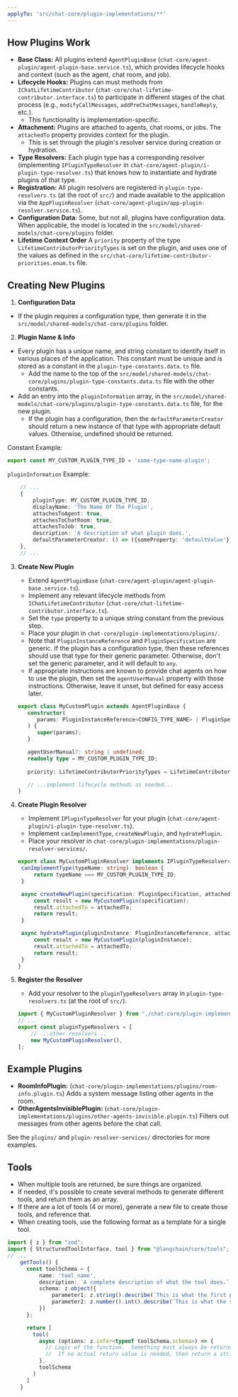 ```yaml
---
applyTo: 'src/chat-core/plugin-implementations/**'
---
```


## How Plugins Work

- **Base Class:** All plugins extend `AgentPluginBase` (`chat-core/agent-plugin/agent-plugin-base.service.ts`), which provides lifecycle hooks and context (such as the agent, chat room, and job).
- **Lifecycle Hooks:** Plugins can must  methods from `IChatLifetimeContributor` (`chat-core/chat-lifetime-contributor.interface.ts`) to participate in different stages of the chat process (e.g., `modifyCallMessages`, `addPreChatMessages`, `handleReply`, etc.).
  - This functionality is implementation-specific.
- **Attachment:** Plugins are attached to agents, chat rooms, or jobs. The `attachedTo` property provides context for the plugin.
  - This is set through the plugin's resolver service during creation or hydration.
- **Type Resolvers:** Each plugin type has a corresponding resolver (implementing `IPluginTypeResolver` in `chat-core/agent-plugin/i-plugin-type-resolver.ts`) that knows how to instantiate and hydrate plugins of that type.
- **Registration:** All plugin resolvers are registered in `plugin-type-resolvers.ts` (at the root of `src/`) and made available to the application via the `AppPluginResolver` (`chat-core/agent-plugin/app-plugin-resolver.service.ts`).
- **Configuration Data**: Some, but not all, plugins have configuration data.  When applicable, the model is located in the `src/model/shared-models/chat-core/plugins` folder.
- **Lifetime Context Order** A `priority` property of the type `LifetimeContributorPriorityTypes` is set on the plugin, and uses one of the values as defined in the `src/chat-core/lifetime-contributor-priorities.enum.ts` file.


## Creating New Plugins

1. **Configuration Data**
  - If the plugin requires a configuration type, then generate it in the `src/model/shared-models/chat-core/plugins` folder.

2.  **Plugin Name & Info**
  - Every plugin has a unique name, and string constant to identify itself in various places of the application.  This constant must be unique and is stored as a constant in the `plugin-type-constants.data.ts` file.
    - Add the name to the top of the `src/model/shared-models/chat-core/plugins/plugin-type-constants.data.ts` file with the other constants.
  - Add an entry into the `pluginInformation` array, in the `src/model/shared-models/chat-core/plugins/plugin-type-constants.data.ts` file, for the new plugin.
    - If the plugin has a configuration, then the `defaultParameterCreator` should return a new instance of that type with appropriate default values.  Otherwise, undefined should be returned.

Constant Example:
```typescript
export const MY_CUSTOM_PLUGIN_TYPE_ID = 'some-type-name-plugin';
```

`pluginInformation` Example:
```typescript
    // ...
    {
        pluginType: MY_CUSTOM_PLUGIN_TYPE_ID,
        displayName: 'The Name Of The Plugin',
        attachesToAgent: true,
        attachesToChatRoom: true,
        attachesToJob: true,
        description: 'A description of what plugin does.',
        defaultParameterCreator: () => ({someProperty: 'defaultValue'})
    },
    // ...
```

3. **Create New Plugin**
   - Extend `AgentPluginBase` (`chat-core/agent-plugin/agent-plugin-base.service.ts`).
   - Implement any relevant lifecycle methods from `IChatLifetimeContributor` (`chat-core/chat-lifetime-contributor.interface.ts`).
   - Set the `type` property to a unique string constant from the previous step.
   - Place your plugin in `chat-core/plugin-implementations/plugins/`.
   - Note that `PluginInstanceReference` and `PluginSpecification` are generic.  If the plugin has a configuration type, then these references should use that type for their generic parameter.  Otherwise, don't set the generic parameter, and it will default to `any`.
   - If appropriate instructions are known to provide chat agents on how to use the plugin, then set the `agentUserManual` property with those instructions.  Otherwise, leave it unset, but defined for easy access later.

   ```typescript
   export class MyCustomPlugin extends AgentPluginBase {
      constructor(
         params: PluginInstanceReference<CONFIG_TYPE_NAME> | PluginSpecification<CONFIG_TYPE_NAME>
      ) {
         super(params);
      }
   
      agentUserManual?: string | undefined;
      readonly type = MY_CUSTOM_PLUGIN_TYPE_ID;
      
      priority: LifetimeContributorPriorityTypes = LifetimeContributorPriorityTypes.Normal;

      // ...implement lifecycle methods as needed...
   }
   ```

4. **Create Plugin Resolver**
   - Implement `IPluginTypeResolver` for your plugin (`chat-core/agent-plugin/i-plugin-type-resolver.ts`).
   - Implement `canImplementType`, `createNewPlugin`, and `hydratePlugin`.
   - Place your resolver in `chat-core/plugin-implementations/plugin-resolver-services/`.

   ```typescript
   export class MyCustomPluginResolver implements IPluginTypeResolver<MyCustomPlugin> {    
    canImplementType(typeName: string): boolean {
        return typeName === MY_CUSTOM_PLUGIN_TYPE_ID;
    }

    async createNewPlugin(specification: PluginSpecification, attachedTo: PluginAttachmentTarget): Promise<MyCustomPlugin> {
        const result = new MyCustomPlugin(specification);
        result.attachedTo = attachedTo;
        return result;
    }

    async hydratePlugin(pluginInstance: PluginInstanceReference, attachedTo: PluginAttachmentTarget): Promise<MyCustomPlugin> {
        const result = new MyCustomPlugin(pluginInstance);
        result.attachedTo = attachedTo;
        return result;
    }
   }
   ```
   
5. **Register the Resolver**
   - Add your resolver to the `pluginTypeResolvers` array in `plugin-type-resolvers.ts` (at the root of `src/`).

   ```typescript
   import { MyCustomPluginResolver } from "./chat-core/plugin-implementations/plugin-resolver-services/my-custom-plugin-resolver";
   // ...
   export const pluginTypeResolvers = [
       // ...other resolvers...
       new MyCustomPluginResolver(),
   ];
   ```

## Example Plugins

- **RoomInfoPlugin:** (`chat-core/plugin-implementations/plugins/room-info.plugin.ts`) Adds a system message listing other agents in the room.
- **OtherAgentsInvisiblePlugin:** (`chat-core/plugin-implementations/plugins/other-agents-invisible.plugin.ts`) Filters out messages from other agents before the chat call.

See the `plugins/` and `plugin-resolver-services/` directories for more examples.

## Tools
  - When multiple tools are returned, be sure things are organized.
  - If needed, it's possible to create several methods to generate different tools, and return them as an array.
  - If there are a lot of tools (4 or more), generate a new file to create those tools, and reference that.
  - When creating tools, use the following format as a template for a single tool.

```typescript
import { z } from "zod";
import { StructuredToolInterface, tool } from "@langchain/core/tools";
// ...
    getTools() {
      const toolSchema = {
          name: 'tool_name',
          description: `A complete description of what the tool does.`,
          schema: z.object({
              parameter1: z.string().describe(`This is what the first parameter does.`),
              parameter2: z.number().int().describe(`This is what the second parameter does.`)
          })
      };

      return [
        tool(
          async (options: z.infer<typeof toolSchema.schema>) => {
            // Logic of the function.  Something must always be returned.
            //  If no actual return value is needed, then return a string indicating the success (or failure) of the operation.
          },
          toolSchema
        )
      ]
    }

```